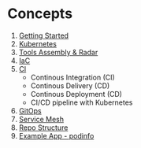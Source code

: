 # Concepts

1. [Getting Started][getting_started]
1. [Kubernetes][k8s]
1. [Tools Assembly & Radar][tools]
1. [IaC][iac]
1. [CI][ci_cd]
    - Continous Integration (CI)
    - Continous Delivery (CD)
    - Continous Deployment (CD)
    - CI/CD pipeline with Kubernetes
1. [GitOps][git_ops]
1. [Service Mesh][service_mesh]
1. [Repo Structure][repo_structure] 
1. [Example App - podinfo][podinfo]

[getting_started]: ../../local-dev/README.md
[k8s]: k8s.md
[tools]: tools.md
[iac]: iac.md
[ci_cd]: ci-cd.md
[git_ops]: gitops.md
[service_mesh]: istio.md
[repo_structure]: gitops-repo-structure.md
[podinfo]: podinfo.md
